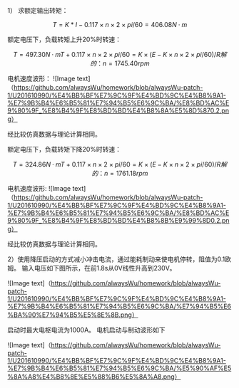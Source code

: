 1）
求额定输出转矩：

```math
T = K*I-0.117×n×2×pi/60 = 406.08N·m
```
额定电压下，负载转矩上升20%时转速：

```math
T = 497.30N·m
T+0.117×n×2×pi/60 = K×(E-K×n×2×pi/60)/R
解的：n=1745.40rpm
```
电机速度波形：
![Image text]（https://github.com/alwaysWu/homework/blob/alwaysWu-patch-1/U201610990/%E4%BB%BF%E7%9C%9F%E4%BD%9C%E4%B8%9A1-%E7%9B%B4%E6%B5%81%E7%94%B5%E6%9C%BA/%E8%BD%AC%E9%80%9F_%E8%B4%9F%E8%BD%BD%E4%B8%8A%E5%8D%870.2.png）

经比较仿真数据与理论计算相同。

额定电压下，负载转矩下降20%时转速：
```math
T = 324.86N·m
T+0.117×n×2×pi/60 = K×(E-K×n×2×pi/60)/R
解的：n=1761.18rpm
```
电机速度波形:
![Image text]（https://github.com/alwaysWu/homework/blob/alwaysWu-patch-1/U201610990/%E4%BB%BF%E7%9C%9F%E4%BD%9C%E4%B8%9A1-%E7%9B%B4%E6%B5%81%E7%94%B5%E6%9C%BA/%E8%BD%AC%E9%80%9F_%E8%B4%9F%E8%BD%BD%E4%B8%8B%E9%99%8D0.2.png）

经比较仿真数据与理论计算相同。

2）使用降压启动的方式减小冲击电流，通过能耗制动来使电机停转，阻值为0.1欧姆。
输入电压如下图所示，在前1.8s从0V线性升高到230V。

![Image text]（https://github.com/alwaysWu/homework/blob/alwaysWu-patch-1/U201610990/%E4%BB%BF%E7%9C%9F%E4%BD%9C%E4%B8%9A1-%E7%9B%B4%E6%B5%81%E7%94%B5%E6%9C%BA/%E7%94%B5%E6%BA%90%E7%94%B5%E5%8E%8B.png）

启动时最大电枢电流为1000A。
电机启动与制动波形如下

![Image text]（https://github.com/alwaysWu/homework/blob/alwaysWu-patch-1/U201610990/%E4%BB%BF%E7%9C%9F%E4%BD%9C%E4%B8%9A1-%E7%9B%B4%E6%B5%81%E7%94%B5%E6%9C%BA/%E5%90%AF%E5%8A%A8%E4%B8%8E%E5%88%B6%E5%8A%A8.png）
